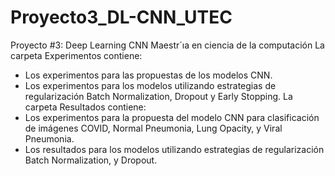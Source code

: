 # Proyecto3_DL-CNN_UTEC
Proyecto #3: Deep Learning CNN Maestr´ıa en ciencia de la computación
La carpeta Experimentos contiene:
 - Los experimentos para las propuestas de los modelos CNN.
 - Los experimentos para los modelos utilizando estrategias de regularización Batch Normalization, Dropout y Early Stopping.
 La carpeta Resultados contiene:
 - Los experimentos para la propuesta del modelo CNN para clasificación de imágenes COVID, Normal Pneumonia, Lung Opacity, y Viral Pneumonia.
 - Los resultados para los modelos utilizando estrategias de regularización Batch Normalization, y Dropout.